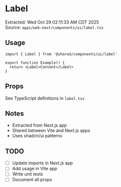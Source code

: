 # Label

Extracted: Wed Oct 29 02:11:33 AM CDT 2025  
Source: `apps/web-next/components/ui/label.tsx`

## Usage

```tsx
import { Label } from '@shared/components/ui/label'

export function Example() {
  return <Label>Content</Label>
}
```

## Props

See TypeScript definitions in `label.tsx`

## Notes

- Extracted from Next.js app
- Shared between Vite and Next.js apps
- Uses shadcn/ui patterns

## TODO

- [ ] Update imports in Next.js app
- [ ] Add usage in Vite app
- [ ] Write unit tests
- [ ] Document all props
